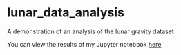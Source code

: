 # lunar_data_analysis
A demonstration of an analysis of the lunar gravity dataset

You can view the results of my Jupyter notebook [here](https://johnDoe.github.io/myRepo/Analysis_of_Lunar_Gravity_Dataset.html)
